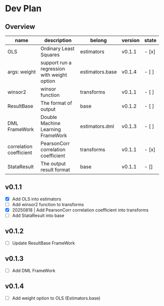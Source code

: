 # Dev Plan

## Overview
| name                    | description                                 | belong          | version | state |
|-------------------------|---------------------------------------------|-----------------|---------|-------|
| OLS                     | Ordinary Least Squares                      | estimators      | v0.1.1  | - [x] |
| args: weight            | support run a regression with weight option | estimators.base | v0.1.4  | - [ ] |
| winsor2                 | winsor function                             | transforms      | v0.1.1  | - [ ] |
| ResultBase              | The format of output                        | base            | v0.1.2  | - [ ] |
| DML FrameWork           | Double Machine Learning FrameWork           | estimators.dml  | v0.1.3  | - [ ] |
| correlation coefficient | PearsonCorr correlation coefficient         | transforms      | v0.1.1  | - [x] |
| StataResult             | The output result format                    | base            | v0.1.1  | - []  |

## v0.1.1
- [x] Add OLS into estimators
- [ ] Add winsor2 function to transforms
- [x] 20250818 | Add PearsonCorr correlation coefficient into transforms
- [ ] Add StataResult into base

## v0.1.2
- [ ] Update ResultBase FrameWork

## v0.1.3
- [ ] Add DML FrameWork

## v0.1.4
- [ ] Add weight option to OLS (Estimators.base)

